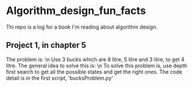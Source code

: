 # Algorithm_design_fun_facts

Thi repo is a log for a book I'm reading about algorithm design.
## Project 1, in chapter 5

The problem is: \n
  Use 3 bucks which are 8 litre, 5 litre and 3 litre, to get 4 litre.
The general idea to solve this is: \n
  To solve this problem is, use depth first search to get all the possible states and get the right ones.
The code detail is in the first script, 'bucksProblem.py'
